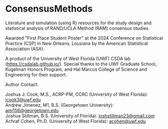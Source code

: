 # ConsensusMethods
Literature and simulation (using R) resources for the study design and statistical analysis of RAND/UCLA Method (RAM) consensus studies.

Awarded "First Place Student Poster" at the 2024 Conference on Statistical Practice (CSP) in New Orleans, Lousiana by the American Statistical Association (ASA). 

A product of the University of West Florida (UWF) CSDA lab (https://csdalab.github.io/). Special thanks to the UWF Graduate School, Kugelman Honors Program, and Hal Marcus College of Science and Engineering for their support. 

Author Contact:

Joshua J. Cook, M.S., ACRP-PM, CCRC (University of West Florida): jcook3@uwf.edu  
Andrew Jimenez, M1, B.S. (Georgetown University): amj156@georgetown.edu  
Joshua Stillman, B.S. (University of Florida): joshstillman23@gmail.com  
Achraf Cohen, Ph.D. (University of West Florida): acohen@uwf.edu  
